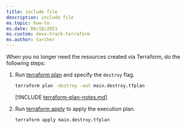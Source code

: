 ```yaml
---
title: include file
description: include file
ms.topic: how-to
ms.date: 08/18/2021
ms.custom: devx-track-terraform
ms.author: tarcher
---
```


When you no longer need the resources created via Terraform, do the following steps:

1. Run [terraform plan](https://www.terraform.io/docs/commands/plan.html) and specify the `destroy` flag.

    ```cmd
    terraform plan -destroy -out main.destroy.tfplan
    ```

    [!INCLUDE [terraform-plan-notes.md](terraform-plan-notes.md)]

1. Run [terraform apply](https://www.terraform.io/docs/commands/apply.html) to apply the execution plan.

    ```cmd
    terraform apply main.destroy.tfplan
    ```
